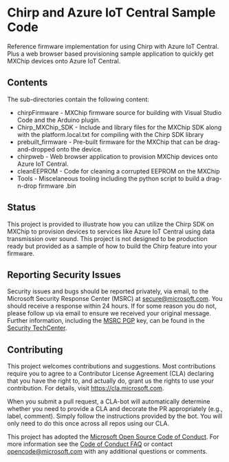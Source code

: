# Chirp and Azure IoT Central Sample Code

Reference firmware implementation for using Chirp with Azure IoT Central. Plus a web browser based provisioning sample application to quickly get MXChip devices onto Azure IoT Central.

## Contents

The sub-directories contain the following content:

* chirpFirmware - MXChip firmware source for building with Visual Studio Code and the Arduino plugin.
* Chirp_MXChip_SDK - Include and library files for the MXChip SDK along with the platform.local.txt for compiling with the Chirp SDK library
* prebuilt_firmware - Pre-built firmware for the MXChip that can be drag-and-dropped onto the device.
* chirpweb - Web browser application to provision MXChip devices onto Azure IoT Central. 
* cleanEEPROM - Code for cleaning a corrupted EEPROM on the MXChip
* Tools - Miscelaneous tooling including the python script to build a drag-n-drop firmware .bin

## Status

This project is provided to illustrate how you can utilize the Chirp SDK on MXChip to provision devices to services like Azure IoT Central using data transmission over sound.  This project is not designed to be production ready but provided as a sample of how to build the Chirp feature into your firmware.

## Reporting Security Issues

Security issues and bugs should be reported privately, via email, to the Microsoft Security
Response Center (MSRC) at [secure@microsoft.com](mailto:secure@microsoft.com). You should
receive a response within 24 hours. If for some reason you do not, please follow up via
email to ensure we received your original message. Further information, including the
[MSRC PGP](https://technet.microsoft.com/en-us/security/dn606155) key, can be found in
the [Security TechCenter](https://technet.microsoft.com/en-us/security/default).

## Contributing

This project welcomes contributions and suggestions.  Most contributions require you to agree to a
Contributor License Agreement (CLA) declaring that you have the right to, and actually do, grant us
the rights to use your contribution. For details, visit https://cla.microsoft.com.

When you submit a pull request, a CLA-bot will automatically determine whether you need to provide
a CLA and decorate the PR appropriately (e.g., label, comment). Simply follow the instructions
provided by the bot. You will only need to do this once across all repos using our CLA.

This project has adopted the [Microsoft Open Source Code of Conduct](https://opensource.microsoft.com/codeofconduct/).
For more information see the [Code of Conduct FAQ](https://opensource.microsoft.com/codeofconduct/faq/) or
contact [opencode@microsoft.com](mailto:opencode@microsoft.com) with any additional questions or comments.